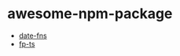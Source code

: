 # awesome-npm-package

- [date-fns](https://www.npmjs.com/package/date-fns)
- [fp-ts](https://www.npmjs.com/package/fp-ts)
